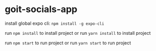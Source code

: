# goit-socials-app

install global expo cli: `npm install -g expo-cli`

run `npm install` to install project
or
run `yarn install` to install project

run `npm start` to run project
or
run `yarn start` to run project
